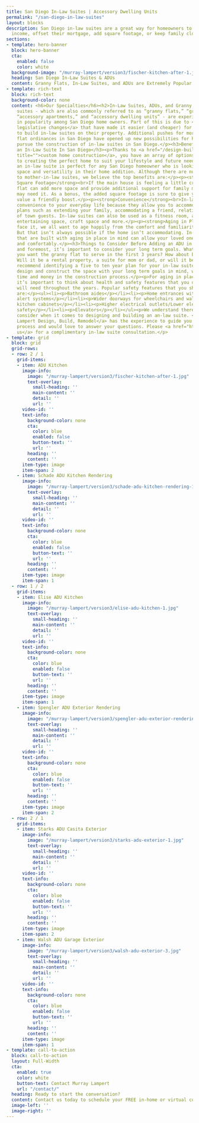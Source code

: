 ```yaml
---
title: San Diego In-Law Suites | Accessory Dwelling Units
permalink: "/san-diego-in-law-suites"
layout: blocks
description: San Diego in-law suites are a great way for homeowners to earn additional
  income, offset their mortgage, add square footage, or keep family close.
sections:
- template: hero-banner
  block: hero-banner
  cta:
    enabled: false
    color: white
  background-image: "/murray-lampert/version3/fischer-kitchen-after-1.jpg"
  heading: San Diego In-Law Suites & ADUs
  content: Granny Flats, In-Law Suites, and ADUs are Extremely Popular in San Diego
- template: rich-text
  block: rich-text
  background-color: none
  content: <h6>Our Specialties</h6><h2>In-Law Suites, ADUs, and Granny Flats</h2><p>In-law
    suites - which are also commonly referred to as “granny flats,” “granny suites,”
    “accessory apartments,” and “accessory dwelling units” - are experiencing a boost
    in popularity among San Diego home owners. Part of this is due to <a href="http://leginfo.legislature.ca.gov/faces/billNavClient.xhtml?bill_id=201520160SB1069">recent
    legislative changes</a> that have made it easier (and cheaper) for homeowners
    to build in-law suites on their property. Additional pushes for more liberal granny
    flat ordinances in San Diego have opened up new possibilities for homeowners to
    pursue the construction of in-law suites in San Diego.</p><h3>Benefits of Building
    an In-Law Suite In San Diego</h3><p>Thanks to <a href="/design-build-services-san-diego"
    title="">custom home construction</a>, you have an array of options when it comes
    to creating the perfect home to suit your lifestyle and future needs.</p><p>Adding
    an in-law suite is perfect for any San Diego homeowner who is looking to increase
    space and versatility in their home addition. Although there are numerous benefits
    to mother-in-law suites, we believe the top benefits are:</p><p><strong>Added
    Square Footage</strong><br>If the main house is feeling a little crowded, a granny
    flat can add more space and provide additional support for family members who
    may need it. As a bonus, the added square footage is sure to give your home’s
    value a friendly boost.</p><p><strong>Convenience</strong><br>In-law suites provide
    convenience to your everyday life because they allow you to accommodate for future
    plans such as extending your family, accommodating a friend, relative, or out
    of town guests. In-law suites can also be used as a fitness room, arts studio,
    entertaining space, craft space and more.</p><p><strong>Aging in Place</strong><br>Let’s
    face it, we all want to age happily from the comfort and familiarity of home.
    But that isn’t always possible if the home isn’t accommodating. In-law suites
    that are built with aging in place in mind can allow your loved one to live independently
    and comfortably.</p><h3>Things to Consider Before Adding an ADU in San Diego</h3><p>First
    and foremost, it’s important to consider your long term goals. What purpose do
    you want the granny flat to serve in the first 3 years? How about beyond that?
    Will it be a rental property, a suite for mom or dad, or will it be used for recreation?</p><p>We
    recommend identifying a five to ten year plan for your in-law suite. When we can
    design and construct the space with your long term goals in mind, we save you
    time and money in the construction process.</p><p>For aging in place purposes,
    it’s important to think about health and safety features that you or your parent
    will need throughout the years. Popular safety features that you should consider
    are:</p><ul><li><p>Bathroom aides</p></li><li><p>Home entrances without steps</p></li><li><p>Emergency
    alert systems</p></li><li><p>Wider doorways for wheelchairs and walkers</p></li><li><p>Lower
    kitchen cabinets</p></li><li><p>Higher electrical outlets/Lower electrical switches</p></li><li><p>Stairway
    safety</p></li><li><p>Elevators</p></li></ul><p>We understand there is a lot to
    consider when it comes to designing and building an an-law suite. <a href="https://murraylampert.com/">Murray
    Lampert Design, Build, Remodel</a> has the experience to guide you through the
    process and would love to answer your questions. Please <a href="https://murraylampert.com/contact">contact
    us</a> for a complimentary in-law suite consultation.</p>
- template: grid
  block: grid
  grid-rows:
  - row: 2 / 1
    grid-items:
    - item: ADU Kitchen
      image-info:
        image: "/murray-lampert/version3/fischer-kitchen-after-1.jpg"
        text-overlay:
          small-heading: ''
          main-content: ''
          detail: ''
          url: ''
      video-id: ''
      text-info:
        background-color: none
        cta:
          color: blue
          enabled: false
          button-text: ''
          url: ''
        heading: ''
        content: ''
      item-type: image
      item-span: 2
    - item: Schade ADU Kitchen Rendering
      image-info:
        image: "/murray-lampert/version3/schade-adu-kitchen-rendering-1.jpg"
        text-overlay:
          small-heading: ''
          main-content: ''
          detail: ''
          url: ''
      video-id: ''
      text-info:
        background-color: none
        cta:
          color: blue
          enabled: false
          button-text: ''
          url: ''
        heading: ''
        content: ''
      item-type: image
      item-span: 1
  - row: 1 / 2
    grid-items:
    - item: Elise ADU Kitchen
      image-info:
        image: "/murray-lampert/version3/elise-adu-kitchen-1.jpg"
        text-overlay:
          small-heading: ''
          main-content: ''
          detail: ''
          url: ''
      video-id: ''
      text-info:
        background-color: none
        cta:
          color: blue
          enabled: false
          button-text: ''
          url: ''
        heading: ''
        content: ''
      item-type: image
      item-span: 1
    - item: Spengler ADU Exterior Rendering
      image-info:
        image: "/murray-lampert/version3/spengler-adu-exterior-rendering-1.jpg"
        text-overlay:
          small-heading: ''
          main-content: ''
          detail: ''
          url: ''
      video-id: ''
      text-info:
        background-color: none
        cta:
          color: blue
          enabled: false
          button-text: ''
          url: ''
        heading: ''
        content: ''
      item-type: image
      item-span: 2
  - row: 2 / 1
    grid-items:
    - item: Starks ADU Casita Exterior
      image-info:
        image: "/murray-lampert/version3/starks-adu-exterior-1.jpg"
        text-overlay:
          small-heading: ''
          main-content: ''
          detail: ''
          url: ''
      video-id: ''
      text-info:
        background-color: none
        cta:
          color: blue
          enabled: false
          button-text: ''
          url: ''
        heading: ''
        content: ''
      item-type: image
      item-span: 2
    - item: Walsh ADU Garage Exterior
      image-info:
        image: "/murray-lampert/version3/walsh-adu-exterior-3.jpg"
        text-overlay:
          small-heading: ''
          main-content: ''
          detail: ''
          url: ''
      video-id: ''
      text-info:
        background-color: none
        cta:
          color: blue
          enabled: false
          button-text: ''
          url: ''
        heading: ''
        content: ''
      item-type: image
      item-span: 1
- template: call-to-action
  block: call-to-action
  layout: Full-Width
  cta:
    enabled: true
    color: white
    button-text: Contact Murray Lampert
    url: "/contact/"
  heading: Ready to start the conversation?
  content: Contact us today to schedule your FREE in-home or virtual consultation.
  image-left: ''
  image-right: ''
---
```


